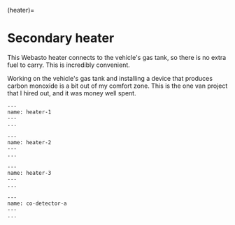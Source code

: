 (heater)=
# Secondary heater

This Webasto heater connects to the vehicle's gas tank, so there is no extra fuel to carry. This is incredibly convenient.

Working on the vehicle's gas tank and installing a device that produces carbon monoxide is a bit out of my comfort zone. This is the one van project that I hired out, and it was money well spent.

```{figure} images/heater/heater-1.jpeg
---
name: heater-1
---
...
```

```{figure} images/heater/heater-2.jpeg
---
name: heater-2
---
...
```

```{figure} images/interior-1.jpeg
---
name: heater-3
---
...
```

```{figure} images/bathroom/toilet-3.jpeg
---
name: co-detector-a
---
...
```
